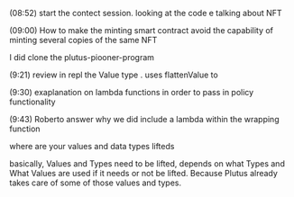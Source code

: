 (08:52) start the contect session. looking at the code e talking about NFT

(09:00) How to make the minting smart contract avoid the capability of minting several copies of the same NFT


I did clone the plutus-piooner-program

(9:21) review in repl the Value type .
uses flattenValue to

(9:30) exaplanation on lambda functions in order to pass in policy functionality

(9:43) Roberto answer why we did include a lambda within the wrapping function

where are your values and data types lifteds 

basically, Values and Types need to be lifted, depends on what Types and What Values are used if it needs or not be lifted. Because Plutus already takes care of some of those values and types.

